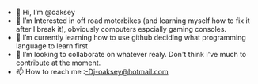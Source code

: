 - 👋 Hi, I’m @oaksey
- 👀 I’m Interested in off road motorbikes (and learning myself how to fix it after I break it), obviously computers espcially gaming consoles.
- 🌱 I’m currently learning how to use github deciding what programming language to learn first
- 💞️ I’m looking to collaborate on whatever realy. Don't think I've much to contribute at the moment.
- 📫 How to reach me :-Dj-oaksey@hotmail.com

<!---
oaksey/oaksey is a ✨ special ✨ repository because its `README.md` (this file) appears on your GitHub profile.
You can click the Preview link to take a look at your changes.
--->
